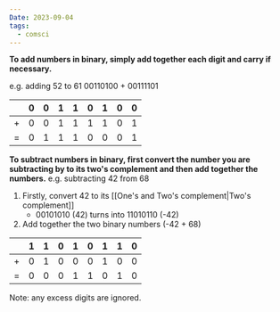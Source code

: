 ```yaml
---
Date: 2023-09-04
tags:
  - comsci
---
```


**To add numbers in binary, simply add together each digit and carry if necessary.**

e.g. adding 52 to 61
00110100 + 00111101

|     | 0   | 0   | 1   | 1   | 0   | 1   | 0   | 0   |
| --- | --- | --- | --- | --- | --- | --- | --- | --- |
| +   | 0   | 0   | 1   | 1   | 1   | 1   | 0   | 1   |
| =   | 0    | 1   | 1   | 1   | 0   | 0   | 0   | 1   |

**To subtract numbers in binary, first convert the number you are subtracting by to its two's complement and then add together the numbers.**
e.g. subtracting 42 from 68

1. Firstly, convert 42 to its [[One's and Two's complement|Two's complement]] 
	- 00101010 (42) turns into 11010110 (-42)
2. Add together the two binary numbers (-42 + 68)

|     | 1   | 1   | 0   | 1   | 0   | 1   | 1   | 0   |
| --- | --- | --- | --- | --- | --- | --- | --- | --- |
| +   | 0   | 1   | 0   | 0   | 0   | 1   | 0   | 0   |
| =   | 0   | 0   | 0   | 1   | 1   | 0   | 1   | 0   |
Note: any excess digits are ignored.


